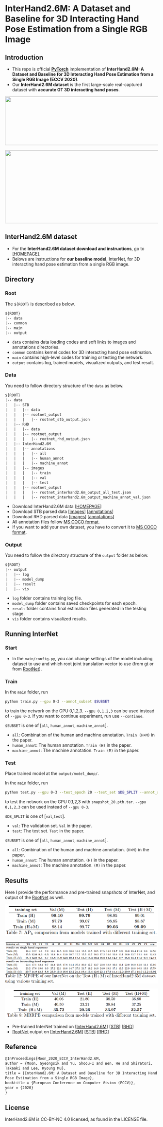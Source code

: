 
# InterHand2.6M: A Dataset and Baseline for 3D Interacting Hand Pose Estimation from a Single RGB Image

## Introduction
* This repo is official **[PyTorch](https://pytorch.org)** implementation of **InterHand2.6M: A Dataset and Baseline for 3D Interacting Hand Pose Estimation from a Single RGB Image (ECCV 2020)**. 
* Our **InterHand2.6M dataset** is the first large-scale real-captured dataset with **accurate GT 3D interacting hand poses**.

<p align="middle">
    <img src="assets/teaser.gif", width="780" height="160">
</p>
<p align="middle">
    <img src="assets/teaser_multiview.gif", width="780" height="240">
</p>

## InterHand2.6M dataset
* For the **InterHand2.6M dataset download and instructions**, go to [[HOMEPAGE](https://mks0601.github.io/InterHand2.6M/)].
* Belows are instructions for **our baseline model**, InterNet, for 3D interacting hand pose estimation from a single RGB image.

## Directory

### Root
The `${ROOT}` is described as below.
```
${ROOT}
|-- data
|-- common
|-- main
|-- output
```
* `data` contains data loading codes and soft links to images and annotations directories.
* `common` contains kernel codes for 3D interacting hand pose estimation.
* `main` contains high-level codes for training or testing the network.
* `output` contains log, trained models, visualized outputs, and test result.

### Data
You need to follow directory structure of the `data` as below.
```
${ROOT}
|-- data
|   |-- STB
|   |   |-- data
|   |   |-- rootnet_output
|   |   |   |-- rootnet_stb_output.json
|   |-- RHD
|   |   |-- data
|   |   |-- rootnet_output
|   |   |   |-- rootnet_rhd_output.json
|   |-- InterHand2.6M
|   |   |-- annotations
|   |   |   |-- all
|   |   |   |-- human_annot
|   |   |   |-- machine_annot
|   |   |-- images
|   |   |   |-- train
|   |   |   |-- val
|   |   |   |-- test
|   |   |-- rootnet_output
|   |   |   |-- rootnet_interhand2.6m_output_all_test.json
|   |   |   |-- rootnet_interhand2.6m_output_machine_annot_val.json
```
* Download InterHand2.6M data [[HOMEPAGE](https://mks0601.github.io/InterHand2.6M/)]
* Download STB parsed data [[images](https://www.dropbox.com/sh/ve1yoar9fwrusz0/AAAfu7Fo4NqUB7Dn9AiN8pCca?dl=0)] [[annotations](https://github.com/facebookresearch/InterHand2.6M/releases/download/v0.0/STB.annotations.zip)]
* Download RHD parsed data [[images](https://lmb.informatik.uni-freiburg.de/resources/datasets/RenderedHandposeDataset.en.html)] [[annotations](https://github.com/facebookresearch/InterHand2.6M/releases/download/v0.0/RHD.annotations.zip)]
* All annotation files follow [MS COCO format](http://cocodataset.org/#format-data).  
* If you want to add your own dataset, you have to convert it to [MS COCO format](http://cocodataset.org/#format-data).  

### Output
You need to follow the directory structure of the `output` folder as below.
```
${ROOT}
|-- output
|   |-- log
|   |-- model_dump
|   |-- result
|   |-- vis
```
* `log` folder contains training log file.
* `model_dump` folder contains saved checkpoints for each epoch.
* `result` folder contains final estimation files generated in the testing stage.
* `vis` folder contains visualized results.

## Running InterNet
### Start
* In the `main/config.py`, you can change settings of the model including dataset to use and which root joint translation vector to use (from gt or from [RootNet](https://github.com/mks0601/3DMPPE_ROOTNET_RELEASE)).

### Train
In the `main` folder, run
```bash
python train.py --gpu 0-3 --annot_subset $SUBSET
```
to train the network on the GPU 0,1,2,3. `--gpu 0,1,2,3` can be used instead of `--gpu 0-3`. If you want to continue experiment, run use `--continue`. 

`$SUBSET` is one of [`all`, `human_annot`, `machine_annot`]. 
* `all`: Combination of the human and machine annotation. `Train (H+M)` in the paper.
* `human_annot`: The human annotation. `Train (H)` in the paper.
* `machine_annot`: The machine annotation. `Train (M)` in the paper.


### Test
Place trained model at the `output/model_dump/`.

In the `main` folder, run 
```bash
python test.py --gpu 0-3 --test_epoch 20 --test_set $DB_SPLIT --annot_subset $SUBSET
```
to test the network on the GPU 0,1,2,3 with `snapshot_20.pth.tar`.  `--gpu 0,1,2,3` can be used instead of `--gpu 0-3`. 

`$DB_SPLIT` is one of [`val`,`test`].
* `val`: The validation set. `Val` in the paper.
* `test`: The test set. `Test` in the paper.


`$SUBSET` is one of [`all`, `human_annot`, `machine_annot`].
* `all`: Combination of the human and machine annotation. `(H+M)` in the paper.
* `human_annot`: The human annotation. `(H)` in the paper.
* `machine_annot`: The machine annotation. `(M)` in the paper.

## Results  
Here I provide the performance and pre-trained snapshots of InterNet, and output of the [RootNet](https://github.com/mks0601/3DMPPE_ROOTNET_RELEASE) as well. 
<p align="center">
<img src="assets/AP_h.png">
</p>
<p align="center">
<img src="assets/MPJPE.png">
</p>
<p align="center">
<img src="assets/MRRPE.png">
</p>

* Pre-trained InterNet trained on [[InterHand2.6M](https://github.com/facebookresearch/InterHand2.6M/releases/download/v0.0/InterNet.trained.on.InterHand2.6M.zip)] [[STB](https://github.com/facebookresearch/InterHand2.6M/releases/download/v0.0/InterNet.trained.on.STB.zip)] [[RHD](https://github.com/facebookresearch/InterHand2.6M/releases/download/v0.0/InterNet.trained.on.RHD.zip)]
* [RootNet](https://github.com/mks0601/3DMPPE_ROOTNET_RELEASE) output on [[InterHand2.6M](https://github.com/facebookresearch/InterHand2.6M/releases/download/v0.0/RootNet.output.on.InterHand2.6M.zip)] [[STB](https://github.com/facebookresearch/InterHand2.6M/releases/download/v0.0/RootNet.output.on.STB.zip)] [[RHD](https://github.com/facebookresearch/InterHand2.6M/releases/download/v0.0/RootNet.output.on.RHD.zip)]


## Reference  
```  
@InProceedings{Moon_2020_ECCV_InterHand2.6M,  
author = {Moon, Gyeongsik and Yu, Shoou-I and Wen, He and Shiratori, Takaaki and Lee, Kyoung Mu},  
title = {InterHand2.6M: A Dataset and Baseline for 3D Interacting Hand Pose Estimation from a Single RGB Image},  
booktitle = {European Conference on Computer Vision (ECCV)},  
year = {2020}  
}  
```

## License
InterHand2.6M is CC-BY-NC 4.0 licensed, as found in the LICENSE file.
